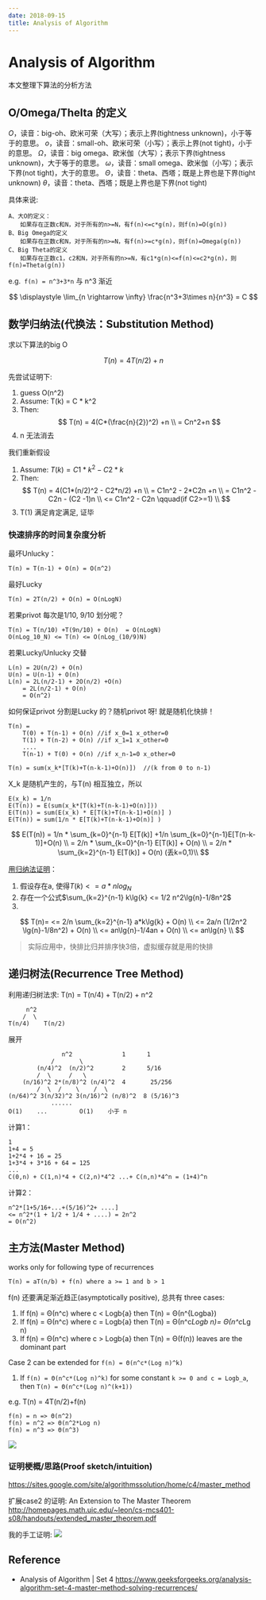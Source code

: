 ```yaml
---
date: 2018-09-15
title: Analysis of Algorithm
---
```

# Analysis of Algorithm
本文整理下算法的分析方法

##  O/Omega/Thelta 的定义
$Ο$，读音：big-oh、欧米可荣（大写）；表示上界(tightness unknown)，小于等于的意思。
$ο$，读音：small-oh、欧米可荣（小写）；表示上界(not tight)，小于的意思。
$Ω$，读音：big omega、欧米伽（大写）；表示下界(tightness unknown)，大于等于的意思。
$ω$，读音：small omega、欧米伽（小写）；表示下界(not tight)，大于的意思。
$Θ$，读音：theta、西塔；既是上界也是下界(tight unknown)
$θ$，读音：theta、西塔；既是上界也是下界(not tight)

具体来说:

    A、大O的定义：
    　　如果存在正数c和N，对于所有的n>=N，有f(n)<=c*g(n)，则f(n)=O(g(n))
    B、Big Omega的定义
    　　如果存在正数c和N，对于所有的n>=N，有f(n)>=c*g(n)，则f(n)=Omega(g(n))
    C、Big Theta的定义
    　　如果存在正数c1，c2和N，对于所有的n>=N，有c1*g(n)<=f(n)<=c2*g(n)，则f(n)=Theta(g(n))

e.g.` f(n) = n^3+3*n` 与 n^3 渐近

$$
\displaystyle \lim_{n \rightarrow \infty} \frac{n^3+3\times n}{n^3} = C
$$

## 数学归纳法(代换法：Substitution Method)
求以下算法的big O

$$ T(n) = 4T(n/2) + n $$

先尝试证明下: 

1. guess O(n^2)
2. Assume: T(k) = C * k^2
3. Then: 
$$ 
T(n) = 4(C*(\frac{n}{2})^2) +n \\
    = Cn^2+n
$$
4. n 无法消去

我们重新假设
1. Assume: $T(k) = C1 * k^2 - C2*k$
2. Then: 
$$ 
T(n) = 4(C1*(n/2)^2 - C2*n/2) +n \\
    = C1n^2 - 2*C2n +n  \\
    = C1n^2 - C2n - (C2 -1)n    \\
    <= C1n^2 - C2n      \qquad(if C2>=1)  \\
$$
3. T(1) 满足肯定满足, 证毕

### 快速排序的时间复杂度分析
最坏Unlucky：

    T(n) = T(n-1) + O(n) = O(n^2)

最好Lucky

    T(n) = 2T(n/2) + O(n) = O(nLogN)

若果privot 每次是1/10, 9/10 划分呢？

    T(n) = T(n/10) +T(9n/10) + O(n)  = O(nLogN)
    O(nLog_10_N) <= T(n) <= O(nLog_(10/9)N)

若果Lucky/Unlucky 交替

    L(n) = 2U(n/2) + O(n) 
    U(n) = U(n-1) + O(n) 
    L(n) = 2L(n/2-1) + 2O(n/2) +O(n)
        = 2L(n/2-1) + O(n)
        = O(n^2)

如何保证privot 分割是Lucky 的？随机privot 呀! 就是随机化快排！

    T(n) = 
        T(0) + T(n-1) + O(n) //if x_0=1 x_other=0
        T(1) + T(n-2) + O(n) //if x_1=1 x_other=0
        ....
        T(n-1) + T(0) + O(n) //if x_n-1=0 x_other=0

    T(n) = sum(x_k*[T(k)+T(n-k-1)+O(n)])  //(k from 0 to n-1)
    
X_k 是随机产生的，与T(n) 相互独立，所以

    E(x_k) = 1/n
    E(T(n)) = E(sum(x_k*[T(k)+T(n-k-1)+O(n)]))
    E(T(n)) = sum(E(x_k) * E[T(k)+T(n-k-1)+O(n)] )
    E(T(n)) = sum(1/n * E[T(k)+T(n-k-1)+O(n)] )

$$
E(T(n)) = 1/n * \sum_{k=0}^{n-1} E[T(k)] +1/n \sum_{k=0}^{n-1}E[T(n-k-1)]+O(n) \\
 = 2/n * \sum_{k=0}^{n-1} E[T(k)] + O(n) \\
 = 2/n * \sum_{k=2}^{n-1} E[T(k)] + O(n) (丢k=0,1)\\
$$

[用归纳法证明](http://m.open.163.com/movie?plid=M6UTT5U0I&rid=M6V2T7IS4)：

1. 假设存在a, 使得$T(k) <= a*nlog_N$
1. 存在一个公式$\sum_{k=2}^{n-1} k\lg{k} <= 1/2 n^2\lg{n}-1/8n^2$
3. 
$$
T(n)=
 <= 2/n \sum_{k=2}^{n-1} a*k\lg{k} + O(n) \\
 <= 2a/n (1/2n^2 \lg{n}-1/8n^2) + O(n) \\
 <= an\lg{n}-1/4an + O(n) \\
 <= an\lg{n}     \\
$$

> 实际应用中，快排比归并排序快3倍，虚拟缓存就是用的快排

## 递归树法(Recurrence Tree Method)
利用递归树法求: T(n) = T(n/4) + T(n/2) + n^2

         n^2
        /  \
    T(n/4)    T(n/2)

展开

                   n^2              1      1
                /       \
            (n/4)^2  (n/2)^2        2      5/16
            /  \     /   \
        (n/16)^2 2*(n/8)^2 (n/4)^2  4       25/256
            /  \  /    \    /  \
    (n/64)^2 3(n/32)^2 3(n/16)^2 (n/8)^2  8 (5/16)^3
                ......
    O(1)    ...         O(1)    小于 n

计算1：

    1
    1+4 = 5
    1+2*4 + 16 = 25
    1+3*4 + 3*16 + 64 = 125
    ...
    C(0,n) + C(1,n)*4 + C(2,n)*4^2 ...+ C(n,n)*4^n = (1+4)^n

计算2：

    n^2*[1+5/16+...+(5/16)^2+ ....]
    <= n^2*(1 + 1/2 + 1/4 + ....) = 2n^2
    = O(n^2)

## 主方法(Master Method)
works only for following type of recurrences 

    T(n) = aT(n/b) + f(n) where a >= 1 and b > 1

f(n) 还要满足渐近趋正(asymptotically positive), 总共有 three cases:
1. If f(n) = Θ(n^c) where c < Logb{a} then T(n) = Θ(n^{Logba})  
2. If f(n) = Θ(n^c) where c = Logb{a} then T(n) = Θ(n^c*Logb n)= Θ(n^c*Lg n)
3. If f(n) = Θ(n^c) where c > Logb{a} then T(n) = Θ(f(n))       leaves are the dominant part

Case 2 can be extended for `f(n) = Θ(n^c*(Log n)^k)`
1. If `f(n) = Θ(n^c*(Log n)^k)` for some constant `k >= 0 and c = Logb_a`, then `T(n) = Θ(n^c*(Log n)^(k+1))`

e.g. T(n) = 4T(n/2)+f(n)

    f(n) = n => Θ(n^2)
    f(n) = n^2 => Θ(n^2*Log n)
    f(n) = n^3 => Θ(n^3)

![](/img/algo/master-theorem-tree.png)

### 证明梗概/思路(Proof sketch/intuition)
https://sites.google.com/site/algorithmssolution/home/c4/master_method

扩展case2 的证明: An Extension to The Master Theorem
http://homepages.math.uic.edu/~leon/cs-mcs401-s08/handouts/extended_master_theorem.pdf

我的手工证明:
![](/img/algo/master-theorem-case2-extended-proof.png)

## Reference
- Analysis of Algorithm | Set 4 
 https://www.geeksforgeeks.org/analysis-algorithm-set-4-master-method-solving-recurrences/